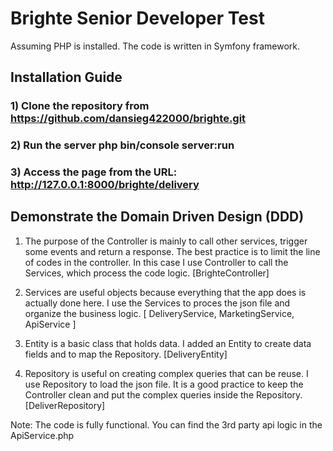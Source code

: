 # Brighte Senior Developer Test

Assuming PHP is installed. The code is written in Symfony framework.

## Installation Guide

### 1) Clone the repository from https://github.com/dansieg422000/brighte.git

### 2) Run the server php bin/console server:run

### 3) Access the page from the URL: http://127.0.0.1:8000/brighte/delivery

## Demonstrate the Domain Driven Design (DDD)

 1) The purpose of the Controller is mainly to call other services, trigger some events and return a response. 
    The best practice is to limit the line of codes in the controller. In this case I use Controller to call the
    Services, which process the code logic.
    [BrighteController]
    
 2) Services are useful objects because everything that the app does is actually done here. I use the Services to 
 proces the json file and organize the business logic. 
    [ DeliveryService, MarketingService, ApiService ]
 
 3) Entity is a basic class that holds data. I added an Entity to create data fields and to map the Repository.
    [DeliveryEntity]
 
 4) Repository is useful on creating complex queries that can be reuse. I use Repository to load the json file.
    It is a good practice to keep the Controller clean and put the complex queries inside the Repository.
    [DeliverRepository]
    
 Note: The code is fully functional. You can find the 3rd party api logic in the ApiService.php   
    
    
    

